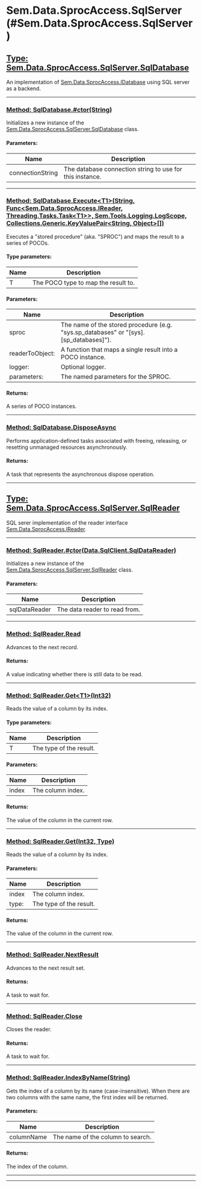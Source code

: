 # Sem.Data.SprocAccess.SqlServer (#Sem.Data.SprocAccess.SqlServer)

## [Type: Sem.Data.SprocAccess.SqlServer.SqlDatabase](#Ref862f04d9094f826c09b6d57fec638e30608146d06092e855c1dd1c9ae39db1a0)

 An implementation of [Sem.Data.SprocAccess.IDatabase](T:Sem.Data.SprocAccess.md#Ref3a173008c7c029ceadd480ce5257abcb04f85c10a71936b8a19f0ea7864339e7) using SQL server as a backend. 



---
### [Method: SqlDatabase.#ctor(String)](#Ref2083d2cfd7763d4363b8b4efa4d1b99f5b08329dcf826dc15b4f4145994436ed)

 Initializes a new instance of the [Sem.Data.SprocAccess.SqlServer.SqlDatabase](T:Sem.Data.SprocAccess.SqlServer.md#Ref4e2a2c293efa5dee5b8ab120fbc8a5ed02c590709dba4d848bee55b8403083b2) class. 

#### Parameters:
|Name | Description |
|-----|------|
|connectionString|The database connection string to use for this instance.|


---
### [Method: SqlDatabase.Execute\<T1>(String, Func\<Sem.Data.SprocAccess.IReader, Threading.Tasks.Task\<T1>>, Sem.Tools.Logging.LogScope, Collections.Generic.KeyValuePair\<String, Object>[])](#Ref8c3a2f50bf1a2c05594683d2ee1f7e335f0a8e26f46f051ea22d4740dcdd475a)

 Executes a "stored procedure" (aka. "SPROC") and maps the result to a series of POCOs. 

#### Type parameters:
|Name | Description |
|-----|------|
|T|The POCO type to map the result to.|
#### Parameters:
|Name | Description |
|-----|------|
|sproc|The name of the stored procedure (e.g. "sys.sp_databases" or "[sys].[sp_databases]").|
|readerToObject: |A function that maps a single result into a POCO instance.|
|logger: |Optional logger.|
|parameters: |The named parameters for the SPROC.|

#### Returns:
A series of POCO instances.



---
### [Method: SqlDatabase.DisposeAsync](#Ref9789e28cb032339f45b7a323ce6c1dd7dfc3648ad60d3f54694c2a04a23e6e7c)

Performs application-defined tasks associated with freeing, releasing, or resetting unmanaged resources asynchronously.


#### Returns:
A task that represents the asynchronous dispose operation.



---
## [Type: Sem.Data.SprocAccess.SqlServer.SqlReader](#Refd1e06ca741158a28eb700dad8623a0005f6669f9ebdc7e2533c2e8f8467466bf)

 SQL serer implementation of the reader interface [Sem.Data.SprocAccess.IReader](T:Sem.Data.SprocAccess.md#Ref7175fc1b731107cbcf955298e1403907c77383c1244ac47d016ae74986287022). 



---
### [Method: SqlReader.#ctor(Data.SqlClient.SqlDataReader)](#Ref383c4cd66d58ffca3e9218e83257a35caa8f1e679ad089b36b3192623548d4a5)

 Initializes a new instance of the [Sem.Data.SprocAccess.SqlServer.SqlReader](T:Sem.Data.SprocAccess.SqlServer.md#Ref7aacb36611ee20435711da42eac1374c7e76107755b1a9ed58881d2d3df2812b) class. 

#### Parameters:
|Name | Description |
|-----|------|
|sqlDataReader|The data reader to read from.|


---
### [Method: SqlReader.Read](#Ref576924b077dc965dd00249028a394251e14471e250bb2149775d3b1686183e0c)

 Advances to the next record. 


#### Returns:
A value indicating whether there is still data to be read.



---
### [Method: SqlReader.Get\<T1>(Int32)](#Refa5ca722363ebb70a1eb7029c7728f7b686538d88ab5c4da0a12ef234c2846a89)

 Reads the value of a column by its index. 

#### Type parameters:
|Name | Description |
|-----|------|
|T|The type of the result.|
#### Parameters:
|Name | Description |
|-----|------|
|index|The column index.|

#### Returns:
The value of the column in the current row.



---
### [Method: SqlReader.Get(Int32, Type)](#Refd3430e6294813c3db1bc08d424111fa569c300d22c434f4c847671593add6b38)

 Reads the value of a column by its index. 

#### Parameters:
|Name | Description |
|-----|------|
|index|The column index.|
|type: |The type of the result.|

#### Returns:
The value of the column in the current row.



---
### [Method: SqlReader.NextResult](#Ref2f2ee26c59354a8dee0236333cc33d279a76e19434290d797729f4e939101deb)

 Advances to the next result set. 


#### Returns:
A task to wait for.



---
### [Method: SqlReader.Close](#Refff7b060a5e8f60d671d1f1940d187a299b96369621ab16418bd7deb86545e9be)

 Closes the reader. 


#### Returns:
A task to wait for.



---
### [Method: SqlReader.IndexByName(String)](#Ref455540362db3827653df14df0e99a09740f375d39bab7b86369dafb337fc271a)

 Gets the index of a column by its name (case-insensitive). When there are two columns with the same name, the first index will be returned. 

#### Parameters:
|Name | Description |
|-----|------|
|columnName|The name of the column to search.|

#### Returns:
The index of the column.



---


---
